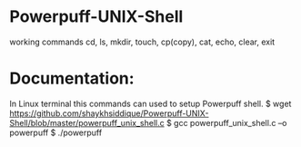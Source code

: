 # Powerpuff-UNIX-Shell

working commands cd, ls, mkdir, touch, cp(copy), cat, echo, clear, exit

# Documentation:
In Linux terminal this commands can used to setup Powerpuff shell.
$ wget https://github.com/shaykhsiddique/Powerpuff-UNIX-Shell/blob/master/powerpuff_unix_shell.c
$ gcc powerpuff_unix_shell.c –o powerpuff
$ ./powerpuff

